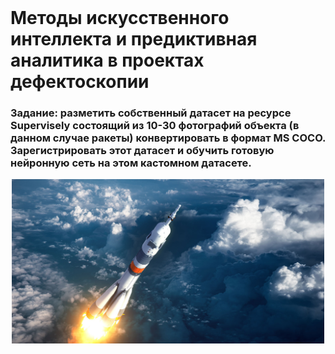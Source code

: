 <div id="header" align="center">
  <img src="https://mai.ru/press/brand/download/Default/RU/Default.png" width="100" alt=""/>
</div>


# Методы искусственного интеллекта и предиктивная аналитика в проектах дефектоскопии
### Задание: разметить собственный датасет на ресурсе Supervisely состоящий из 10-30 фотографий объекта (в данном случае ракеты) конвертировать в формат MS COCO. Зарегистрировать этот датасет и обучить готовую нейронную сеть на этом кастомном датасете.
<div align="center">
  <img src="https://github.com/Szirx/custom_detectron2/blob/main/Rockets_dataset/17.jpg" width="500" alt=""/>
</div>

